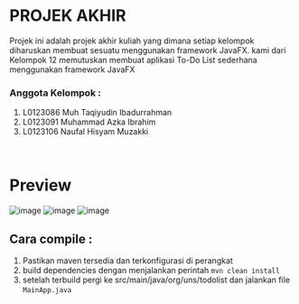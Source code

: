 # PROJEK AKHIR
Projek ini adalah projek akhir kuliah yang dimana setiap kelompok diharuskan membuat sesuatu menggunakan framework JavaFX. kami dari Kelompok 12 memutuskan membuat aplikasi To-Do List sederhana menggunakan framework JavaFX
<br>

### Anggota Kelompok :
1. L0123086 Muh Taqiyudin Ibadurrahman 
2. L0123091 Muhammad Azka Ibrahim
3. L0123106 Naufal Hisyam Muzakki
<br>


# Preview
![image](https://github.com/user-attachments/assets/4205abe7-3a8a-4515-b2fa-f041627d2cfa)
![image](https://github.com/user-attachments/assets/2b11cb65-1ee3-40e7-8a5e-4efdbc807fbe)
![image](https://github.com/user-attachments/assets/fadfd657-d9ef-46a1-af7f-31000cb0506f)


## Cara compile :
1. Pastikan maven tersedia dan terkonfigurasi di perangkat
2. build dependencies dengan menjalankan perintah `mvn clean install`
3. setelah terbuild  pergi ke src/main/java/org/uns/todolist dan jalankan file `MainApp.java`
